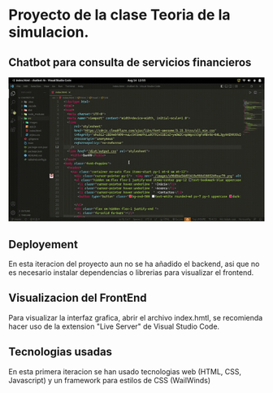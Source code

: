 # Proyecto de la clase Teoria de la simulacion.
## Chatbot para consulta de servicios financieros

![](https://github.com/AngelDev996/chatbot-fe/blob/master/20220814_131058.gif)



## Deployement

En esta iteracion del proyecto aun no se ha añadido el backend, asi que no es necesario instalar dependencias o librerias para visualizar el frontend.

## Visualizacion del FrontEnd
Para visualizar la interfaz grafica, abrir el archivo index.hmtl, se recomienda hacer uso de la extension "Live Server" de Visual Studio Code.

## Tecnologias usadas
En esta primera iteracion se han usado tecnologias web (HTML, CSS, Javascript) y un framework para estilos de CSS (WailWinds)
